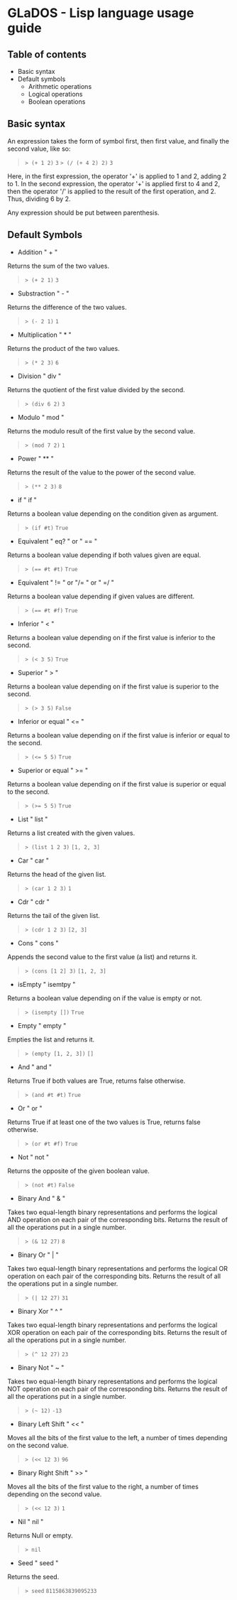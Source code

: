 # GLaDOS - Lisp language usage guide
## Table of contents
- Basic syntax
- Default symbols
  - Arithmetic operations
  - Logical operations
  - Boolean operations

## Basic syntax

An expression takes the form of symbol first, then first value, and finally the second value, like so:

>`> (+ 1 2)`
`3`
`> (/ (+ 4 2) 2)`
`3`

Here, in the first expression, the operator '+' is applied to 1 and 2, adding 2 to 1.
In the second expression, the operator '+' is applied first to 4 and 2, then the operator '/' is applied to the result of the first operation, and 2.
Thus, dividing 6 by 2.

Any expression should be put between parenthesis.

## Default Symbols

- Addition " + "

Returns the sum of the two values.
> `> (+ 2 1)`
`3`

- Substraction " - "

Returns the difference of the two values.
> `> (- 2 1)`
`1`

- Multiplication " * "

Returns the product of the two values.

> `> (* 2 3)`
`6`

- Division " div "

Returns the quotient of the first value divided by the second.

> `> (div 6 2)`
`3`

- Modulo " mod "

Returns the modulo result of the first value by the second value.

> `> (mod 7 2)`
`1`

- Power " ** "

Returns the result of the value to the power of the second value.

> `> (** 2 3)`
`8`

- if " if "

Returns a boolean value depending on the condition given as argument.

> `> (if #t)`
`True`

- Equivalent " eq? " or " == "

Returns a boolean value depending if both values given are equal.

> `> (== #t #t)`
`True`

- Equivalent " != " or "/= " or " =/ "

Returns a boolean value depending if given values are different.

> `> (== #t #f)`
`True`

- Inferior " < "

Returns a boolean value depending on if the first value is inferior to the second.

> `> (< 3 5)`
`True`

- Superior " > "

Returns a boolean value depending on if the first value is superior to the second.

> `> (> 3 5)`
`False`

- Inferior or equal " <= "

Returns a boolean value depending on if the first value is inferior or equal to the second.

> `> (<= 5 5)`
`True`

- Superior or equal " >= "

Returns a boolean value depending on if the first value is superior or equal to the second.

> `> (>= 5 5)`
`True`

- List " list "

Returns a list created with the given values.

> `> (list 1 2 3)`
`[1, 2, 3]`

- Car " car "

Returns the head of the given list.

> `> (car 1 2 3)`
`1`

- Cdr " cdr "

Returns the tail of the given list.

> `> (cdr 1 2 3)`
`[2, 3]`

- Cons " cons "

Appends the second value to the first value (a list) and returns it.

> `> (cons [1 2] 3)`
`[1, 2, 3]`

- isEmpty " isemtpy "

Returns a boolean value depending on if the value is empty or not.

> `> (isempty [])`
`True`

- Empty " empty "

Empties the list and returns it.

> `> (empty [1, 2, 3])`
`[]`

- And " and "

Returns True if both values are True, returns false otherwise.

> `> (and #t #t)`
`True`

- Or " or "

Returns True if at least one of the two values is True, returns false otherwise.

> `> (or #t #f)`
`True`

- Not " not "

Returns the opposite of the given boolean value.

> `> (not #t)`
`False`

- Binary And " & "

Takes two equal-length binary representations and performs the logical AND operation on each pair of the corresponding bits.
Returns the result of all the operations put in a single number.

> `> (& 12 27)`
`8`

- Binary Or " | "

Takes two equal-length binary representations and performs the logical OR operation on each pair of the corresponding bits.
Returns the result of all the operations put in a single number.

> `> (| 12 27)`
`31`

- Binary Xor " ^ "

Takes two equal-length binary representations and performs the logical XOR operation on each pair of the corresponding bits.
Returns the result of all the operations put in a single number.

> `> (^ 12 27)`
`23`

- Binary Not " ~ "

Takes two equal-length binary representations and performs the logical NOT operation on each pair of the corresponding bits.
Returns the result of all the operations put in a single number.

> `> (~ 12)`
`-13`

- Binary Left Shift " << "

Moves all the bits of the first value to the left, a number of times depending on the second value.

> `> (<< 12 3)`
`96`

- Binary Right Shift " >> "

Moves all the bits of the first value to the right, a number of times depending on the second value.

> `> (<< 12 3)`
`1`

- Nil " nil "

Returns Null or empty.

> `> nil`
` `

- Seed " seed "

Returns the seed.

> `> seed`
`8115863839095233`
